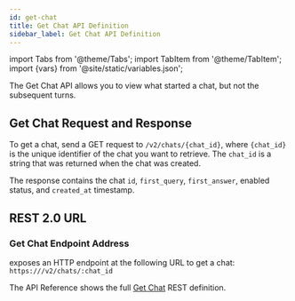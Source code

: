 ```yaml
---
id: get-chat
title: Get Chat API Definition
sidebar_label: Get Chat API Definition
---
```


import Tabs from '@theme/Tabs';
import TabItem from '@theme/TabItem';
import {vars} from '@site/static/variables.json';

The Get Chat API allows you to view what started a chat, but not the
subsequent turns.

## Get Chat Request and Response

To get a chat, send a GET request to `/v2/chats/{chat_id}`, where `{chat_id}` is
the unique identifier of the chat you want to retrieve. The `chat_id` is
a string that was returned when the chat was created.

The response contains the chat `id`, `first_query`, `first_answer`, enabled status,
and `created_at` timestamp.

## REST 2.0 URL

### Get Chat Endpoint Address

<Config v="names.product"/> exposes an HTTP endpoint at the following URL
to get a chat:
<code>https://<Config v="domains.rest.indexing"/>/v2/chats/:chat_id</code>

The API Reference shows the full [Get Chat](/docs/rest-api/get-chat) REST definition.
